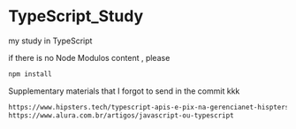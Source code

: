 # TypeScript_Study
my study in TypeScript

if there is no Node Modulos content , please 

```bash
npm install
```

Supplementary materials that I forgot to send in the commit kkk
```bash
https://www.hipsters.tech/typescript-apis-e-pix-na-gerencianet-hispters-on-the-road-55/
https://www.alura.com.br/artigos/javascript-ou-typescript
```
